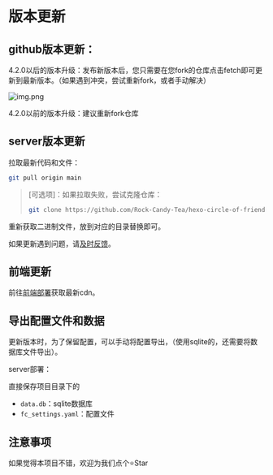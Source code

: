 # 版本更新

## github版本更新：

4.2.0以后的版本升级：发布新版本后，您只需要在您fork的仓库点击fetch即可更新到最新版本。（如果遇到冲突，尝试重新fork，或者手动解决）

![img.png](img.png)

4.2.0以前的版本升级：建议重新fork仓库

## server版本更新

拉取最新代码和文件：

```bash
git pull origin main
```

> [可选项]：如果拉取失败，尝试克隆仓库：
>
> ```bash
> git clone https://github.com/Rock-Candy-Tea/hexo-circle-of-friends
> ```

重新获取二进制文件，放到对应的目录替换即可。

如果更新遇到问题，请[及时反馈](contactus)。

## 前端更新

前往[前端部署](frontenddeploy)获取最新cdn。

## 导出配置文件和数据

更新版本时，为了保留配置，可以手动将配置导出，（使用sqlite的，还需要将数据库文件导出）。

server部署：

直接保存项目目录下的

- `data.db`：sqlite数据库
- `fc_settings.yaml`：配置文件


## 注意事项

如果觉得本项目不错，欢迎为我们点个⭐Star